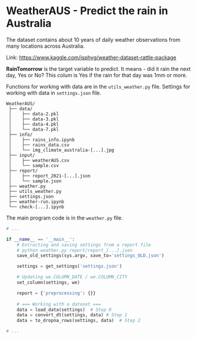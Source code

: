 # WeatherAUS - Predict the rain in Australia


The dataset contains about 10 years of daily weather
observations from many locations across Australia.

Link: https://www.kaggle.com/jsphyg/weather-dataset-rattle-package

**RainTomorrow** is the target variable to predict.
It means - did it rain the next day, Yes or No? This colum is Yes if
the rain for that day was 1mm or more.

Functions for working with data are in the `utils_weather.py` file.
Settings for working with data in `settings.json` file.

```
WeatherAUS/
 ├── data/
 │    ├── data-2.pkl
 │    ├── data-3.pkl
 │    ├── data-4.pkl
 │    └── data-7.pkl
 ├── info/
 │    ├── rains_info.ipynb
 │    ├── rains_data.csv
 │    └── img_climate_australia-[...].jpg
 ├── input/
 │    ├── weatherAUS.csv
 │    └── sample.csv
 ├── report/
 │    ├── report_2021-[...].json
 │    └── sample.json
 ├── weather.py
 ├── utils_weather.py
 ├── settings.json
 ├── weather-run.ipynb
 └── check-[...].ipynb
```

The main program code is in the `weather.py` file.

```python
# ... 

if __name__ == '__main__':
    # Extracting and saving settings from a report file
    # python weather.py report/report_[...].json
    save_old_settings(sys.argv, save_to='settings_OLD.json')

    settings = get_settings('settings.json')

    # Updating we.COLUMN_DATE / we.COLUMN_CITY
    set_column(settings, we)

    report = {'preprocessing': {}}
       
    # === Working with a dataset ===
    data = load_data(settings)  # Step 0
    data = convert_dt(settings, data) # Step 1
    data = to_dropna_rows(settings, data)  # Step 2

# ... 
```

